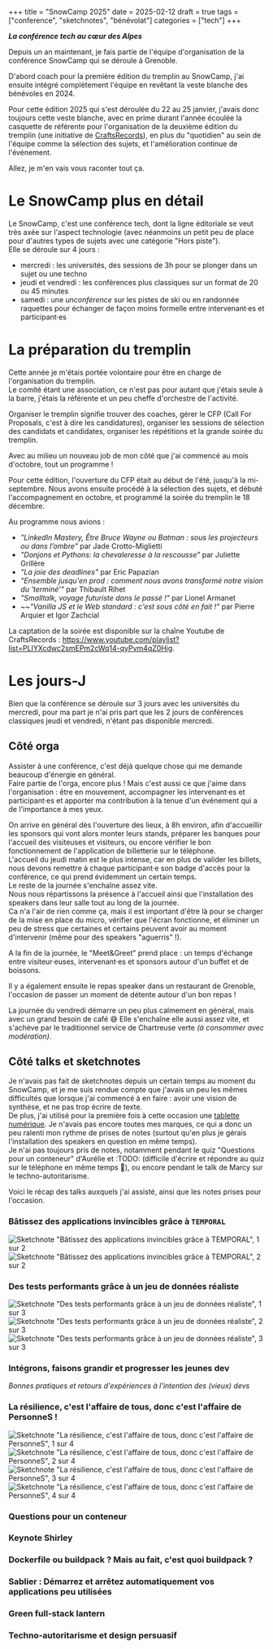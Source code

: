 +++
title = "SnowCamp 2025"
date = 2025-02-12
draft = true
tags = ["conference", "sketchnotes", "bénévolat"]
categories = ["tech"]
+++

**_La conférence tech au cœur des Alpes_**

Depuis un an maintenant, je fais partie de l'équipe d'organisation de la conférence SnowCamp qui se déroule à Grenoble.  

D'abord coach pour la première édition du tremplin au SnowCamp, j'ai ensuite intégré complètement l'équipe en revêtant la veste blanche des bénévoles en 2024.  

Pour cette édition 2025 qui s'est déroulée du 22 au 25 janvier, j'avais donc toujours cette veste blanche, avec en prime durant l'année écoulée la casquette de référente pour l'organisation de la deuxième édition du tremplin (une initiative de [CraftsRecords](https://craftsrecords.org/)), en plus du "quotidien" au sein de l'équipe comme la sélection des sujets, et l'amélioration continue de l'événement.  

Allez, je m'en vais vous raconter tout ça.

# Le SnowCamp plus en détail

Le SnowCamp, c'est une conférence tech, dont la ligne éditoriale se veut très axée sur l'aspect technologie (avec néanmoins un petit peu de place pour d'autres types de sujets avec une catégorie "Hors piste").  
Elle se déroule sur 4 jours :  
- mercredi : les universités, des sessions de 3h pour se plonger dans un sujet ou une techno  
- jeudi et vendredi : les conférences plus classiques sur un format de 20 ou 45 minutes  
- samedi : une _unconférence_ sur les pistes de ski ou en randonnée raquettes pour échanger de façon moins formelle entre intervenant·es et participant·es

# La préparation du tremplin

Cette année je m'étais portée volontaire pour être en charge de l'organisation du tremplin.  
Le comité étant une association, ce n'est pas pour autant que j'étais seule à la barre, j'étais la référente et un peu cheffe d'orchestre de l'activité.  

Organiser le tremplin signifie trouver des coaches, gérer le CFP (Call For Proposals, c'est à dire les candidatures), organiser les sessions de sélection des candidats et candidates, organiser les répétitions et la grande soirée du tremplin.  

Avec au milieu un nouveau job de mon côté que j'ai commencé au mois d'octobre, tout un programme !  

Pour cette édition, l'ouverture du CFP était au début de l'été, jusqu'à la mi-septembre. Nous avons ensuite procédé à la sélection des sujets, et débuté l'accompagnement en octobre, et programmé la soirée du tremplin le 18 décembre.

Au programme nous avions :  
- *"LinkedIn Mastery, Être Bruce Wayne ou Batman : sous les projecteurs ou dans l’ombre"* par Jade Crotto-Miglietti  
- *"Donjons et Pythons: la chevaleresse à la rescousse"* par Juliette Grillère  
- *"La joie des deadlines"* par Eric Papazian  
- *"Ensemble jusqu'en prod : comment nous avons transformé notre vision du 'terminé'"* par Thibault Rihet  
- *"Smalltalk, voyage futuriste dans le passé !"* par Lionel Armanet  
- ~~*"Vanilla JS et le Web standard : c'est sous côté en fait !"* par Pierre Arquier et Igor Zachcial  

La captation de la soirée est disponible sur la chaîne Youtube de CraftsRecords : https://www.youtube.com/playlist?list=PLIYXcdwc2smEPm2cWq14-qyPvm4qZ0Hig.  

# Les jours-J

Bien que la conférence se déroule sur 3 jours avec les universités du mercredi, pour ma part je n'ai pris part que les 2 jours de conférences classiques jeudi et vendredi, n'étant pas disponible mercredi.  

## Côté orga

Assister à une conférence, c'est déjà quelque chose qui me demande beaucoup d'énergie en général.  
Faire partie de l'orga, encore plus ! Mais c'est aussi ce que j'aime dans l'organisation : être en mouvement, accompagner les intervenant·es et participant·es et apporter ma contribution à la tenue d'un événement qui a de l'importance à mes yeux.  

On arrive en général dès l'ouverture des lieux, à 8h environ, afin d'accueillir les sponsors qui vont alors monter leurs stands, préparer les banques pour l'accueil des visiteuses et visiteurs, ou encore vérifier le bon fonctionnement de l'application de billetterie sur le téléphone.  
L'accueil du jeudi matin est le plus intense, car en plus de valider les billets, nous devons remettre à chaque participant·e son badge d'accès pour la conférence, ce qui prend évidemment un certain temps.  
Le reste de la journée s'enchaîne assez vite.  
Nous nous répartissons la présence à l'accueil ainsi que l'installation des speakers dans leur salle tout au long de la journée.  
Ca n'a l'air de rien comme ça, mais il est important d'être là pour se charger de la mise en place du micro, vérifier que l'écran fonctionne, et éliminer un peu de stress que certaines et certains peuvent avoir au moment d'intervenir (même pour des speakers "aguerris" !).  

A la fin de la journée, le "Meet&Greet" prend place : un temps d'échange entre visiteur·euses, intervenant·es et sponsors autour d'un buffet et de boissons.

Il y a également ensuite le repas speaker dans un restaurant de Grenoble, l'occasion de passer un moment de détente autour d'un bon repas !  

La journée du vendredi démarre un peu plus calmement en général, mais avec un grand besoin de café :sweat_smile: 
Elle s'enchaîne elle aussi assez vite, et s'achève par le traditionnel service de Chartreuse verte _(à consommer avec modération)_.  

## Côté talks et sketchnotes

Je n'avais pas fait de sketchnotes depuis un certain temps au moment du SnowCamp, et je me suis rendue compte que j'avais un peu les mêmes difficultés que lorsque j'ai commencé à en faire : avoir une vision de synthèse, et ne pas trop écrire de texte.  
De plus, j'ai utilisé pour la première fois à cette occasion une [tablette numérique](https://shop.boox.com/products/noteair4c?gad_source=1&gclid=Cj0KCQjw4v6-BhDuARIsALprm33kMT2Poyxynrjq48xgCeZ7bNG1oUY3XoPZo9bJUiJYUXGrN0JMlA4aAvuiEALw_wcB). Je n'avais pas encore toutes mes marques, ce qui a donc un peu ralenti mon rythme de prises de notes (surtout qu'en plus je gérais l'installation des speakers en question en même temps).  
Je n'ai pas toujours pris de notes, notamment pendant le quiz "Questions pour un conteneur" d'Aurélie et :TODO: (difficile d'écrire et répondre au quiz sur le téléphone en même temps 🤣), ou encore pendant le talk de Marcy sur le techno-autoritarisme. 

Voici le récap des talks auxquels j'ai assisté, ainsi que les notes prises pour l'occasion.

### Bâtissez des applications invincibles grâce à `TEMPORAL`

![Sketchnote "Bâtissez des applications invincibles grâce à `TEMPORAL`", 1 sur 2](./img/Temporal-1_2.png)  
![Sketchnote "Bâtissez des applications invincibles grâce à `TEMPORAL`", 2 sur 2](./img/Temporal-2_2.png)

### Des tests performants grâce à un jeu de données réaliste

![Sketchnote "Des tests performants grâce à un jeu de données réaliste", 1 sur 3](./img/Tests_performants-1_3.png)  
![Sketchnote "Des tests performants grâce à un jeu de données réaliste", 2 sur 3](./img/Tests_performants-2_3.png)  
![Sketchnote "Des tests performants grâce à un jeu de données réaliste", 3 sur 3](./img/Tests_performants-3_3.png)  

### Intégrons, faisons grandir et progresser les jeunes dev
_Bonnes pratiques et retours d'expériences à l'intention des (vieux) devs_

<!-- Pas de sketchnote -->

### La résilience, c'est l'affaire de tous, donc c'est l'affaire de PersonneS !

![Sketchnote "La résilience, c'est l'affaire de tous, donc c'est l'affaire de PersonneS", 1 sur 4](./img/Resilience-1_4.png)  
![Sketchnote "La résilience, c'est l'affaire de tous, donc c'est l'affaire de PersonneS", 2 sur 4](./img/Resilience-2_4.png)  
![Sketchnote "La résilience, c'est l'affaire de tous, donc c'est l'affaire de PersonneS", 3 sur 4](./img/Resilience-3_4.png)  
![Sketchnote "La résilience, c'est l'affaire de tous, donc c'est l'affaire de PersonneS", 4 sur 4](./img/Resilience-4_4.png)  

### Questions pour un conteneur

### Keynote Shirley

### Dockerfile ou buildpack ? Mais au fait, c'est quoi buildpack ?

### Sablier : Démarrez et arrêtez automatiquement vos applications peu utilisées

### Green full-stack lantern

### Techno-autoritarisme et design persuasif
